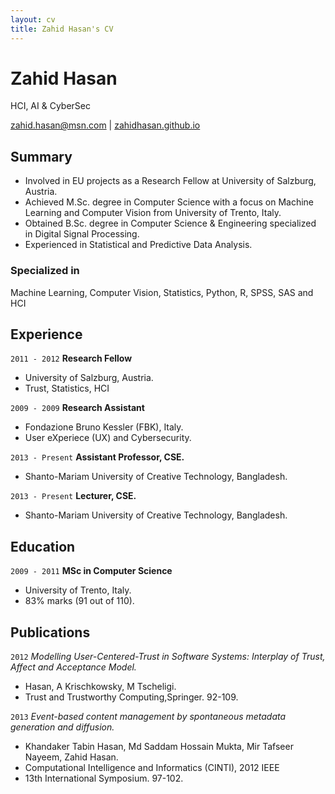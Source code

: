 ```yaml
---
layout: cv
title: Zahid Hasan's CV
---
```

# Zahid Hasan
HCI, AI & CyberSec

<div id="webaddress">
<a href="isaac@applesdofall.org">zahid.hasan@msn.com</a>
| <a href="">zahidhasan.github.io</a>
</div>


## Summary
- Involved in EU projects as a Research Fellow at University of Salzburg, Austria.
- Achieved M.Sc. degree in Computer Science with a focus on Machine Learning and Computer Vision from University of Trento, Italy.
- Obtained B.Sc. degree in Computer Science & Engineering specialized in Digital Signal Processing.
- Experienced in Statistical and Predictive Data Analysis.



### Specialized in

Machine Learning, Computer Vision, Statistics, Python, R, SPSS, SAS and HCI



## Experience

`2011 - 2012`
__Research Fellow__
- University of Salzburg, Austria.
- Trust, Statistics, HCI

`2009 - 2009`
__Research Assistant__
- Fondazione Bruno Kessler (FBK), Italy.
- User eXperiece (UX) and Cybersecurity.

`2013 - Present`
__Assistant Professor, CSE.__
- Shanto-Mariam University of Creative Technology, Bangladesh.

`2013 - Present`
__Lecturer, CSE.__
- Shanto-Mariam University of Creative Technology, Bangladesh.




## Education

`2009 - 2011`
__MSc in Computer Science__
- University of Trento, Italy.
- 83% marks (91 out of 110).

<!--
`2003 - 2007`
__BSc in Computer Science and Engineering__
- Stamford University, Bangladesh.
- CGPA: 3.89 (out of 4).

`1998 - 2000`
__Higher Secondary Certificate (HSC)__
- BAF Shaheen College Dhaka, Bangladesh.
- First Division star marks.

`1998 - 2000`
__Secondary School Certificate (SSC)__
- Pabna Zilla School, Pabna, Bangladesh.
- First Division star marks.


-->





## Publications

<!-- A list is also available [online](https://scholar.google.com/citations?user=BRDOsusAAAAJ&hl=en&oi=ao) -->

`2012`
_Modelling User-Centered-Trust in Software Systems: Interplay of Trust, Affect and Acceptance Model._ 
- Hasan, A Krischkowsky, M Tscheligi. 
- Trust and Trustworthy Computing,Springer. 92-109.

`2013`
_Event-based content management by spontaneous metadata generation and diffusion._ 
- Khandaker Tabin Hasan, Md Saddam Hossain Mukta, Mir Tafseer Nayeem, Zahid Hasan. 
- Computational Intelligence and Informatics (CINTI), 2012 IEEE 
- 13th International Symposium. 97-102.



<!-- ### Footer

Last updated: May 2013 -->


